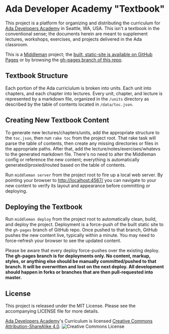 # Ada Developer Academy "Textbook"

This project is a platform for organizing and distributing the curriculum for [Ada Developers Academy](http://adadevelopersacademy.org) in Seattle, WA, USA. This isn't a textbook in the conventional sense; the documents herein are meant to supplement lectures, workshops, exercises, and projects delivered in the Ada classroom.

This is a [Middleman](https://middlemanapp.com/) project; the [built, static-site is available on GitHub Pages](http://ada-developers-academy.github.io/textbook/) or by browsing the [gh-pages branch of this repo](https://github.com/Ada-Developers-Academy/textbook/tree/gh-pages).

## Textbook Structure

Each portion of the Ada curriciulum is broken into units. Each unit into chapters, and each chapter into lectures. Every unit, chapter, and lecture is represented by a markdown file, organized in the `/units` directory as described by the table of contents located in `/data/toc.json`.

## Creating New Textbook Content

To generate new lectures/chapters/units, add the appropriate structure to the `toc.json`, then run `rake toc` from the project root. That rake task will parse the table of contents, then create any missing directories or files in the appropriate paths. After that, add the lecture/notes/exercises/whatevs to the generated markdown file. There's no need to alter the Middleman config or reference the new content; everything is automatically generated/proxied/routed based on the table of contents.

Run `middleman server` from the project root to fire up a local web server. By pointing your browser to [http://localhost:4567/](http://localhost:4567/) you can navigate to your new content to verify its layout and appearance before committing or deploying.

## Deploying the Textbook

Run `middleman deploy` from the project root to automatically clean, build, and deploy the project. Deployment is a force-push of the built static site to the `gh-pages` branch of GitHub repo. Once pushed to that branch, GitHub pushes the new content live, typically within a minute. You may need to force-refresh your browser to see the updated content.

Please be aware that every deploy force-pushes over the existing deploy. __The gh-pages branch is for deployments only. No content, markup, styles, or anything else should be manually committed/pushed to that branch. It will be overwritten and lost on the next deploy. All development should happen in forks or branches that are then pull-requested into master.__

## License

This project is released under the MIT License. Please see the accompanying LICENSE file for more details.

[Ada Developers Academy](http://adadevelopersacademy.org)'s Curriculum is licensed [Creative Commons Attribution-ShareAlike 4.0](http://creativecommons.org/licenses/by-sa/4.0/).
![Creative Commons License](http://i.creativecommons.org/l/by-sa/4.0/80x15.png)
